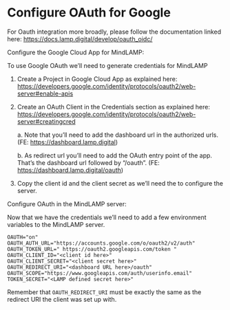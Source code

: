 # Configure OAuth for Google #

For Oauth integration more broadly, please follow the documentation linked here: https://docs.lamp.digital/develop/oauth_oidc/

Configure the Google Cloud App for MindLAMP:

To use Google OAuth we’ll need to generate credentials for MindLAMP
1.	Create a Project in Google Cloud App as explained here: https://developers.google.com/identity/protocols/oauth2/web-server#enable-apis
2.	Create an OAuth Client in the Credentials section as explained here:
https://developers.google.com/identity/protocols/oauth2/web-server#creatingcred

    a.	Note that you’ll need to add the dashboard url in the authorized urls. (FE: https://dashboard.lamp.digital)

    b.	As redirect url you’ll need to add the OAuth entry point of the app. That’s the dashboard url followed by “/oauth”. (FE: https://dashboard.lamp.digital/oauth)
 
 3.	Copy the client id and the client secret as we’ll need the to configure the server.

Configure OAuth in the MindLAMP server:

Now that we have the credentials we’ll need to add a few environment variables to the MindLAMP server.

    OAUTH="on"
    OAUTH_AUTH_URL="https://accounts.google.com/o/oauth2/v2/auth"
    OAUTH_TOKEN_URL=" https://oauth2.googleapis.com/token "
    OAUTH_CLIENT_ID="<client id here>"
    OAUTH_CLIENT_SECRET="<client secret here>"
    OAUTH_REDIRECT_URI="<dashboard URL here>/oauth"
    OAUTH_SCOPE="https://www.googleapis.com/auth/userinfo.email"
    TOKEN_SECRET="<LAMP defined secret here>"

Remember that `OAUTH_REDIRECT_URI` must be exactly the same as the redirect URI the client was set up with.

